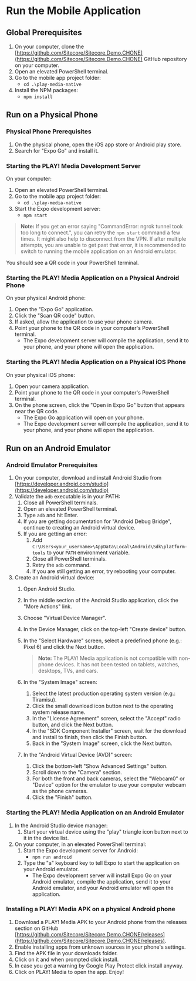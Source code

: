 # Run the Mobile Application

## Global Prerequisites

1. On your computer, clone the [https://github.com/Sitecore/Sitecore.Demo.CHONE](https://github.com/Sitecore/Sitecore.Demo.CHONE) GitHub repository on your computer.
2. Open an elevated PowerShell terminal.
3. Go to the mobile app project folder:
    - `cd .\play-media-native`
4. Install the NPM packages:
    - `npm install`

## Run on a Physical Phone

### Physical Phone Prerequisites

1. On the physical phone, open the iOS app store or Android play store.
2. Search for "Expo Go" and install it.

### Starting the PLAY! Media Development Server

On your computer:

1. Open an elevated PowerShell terminal.
2. Go to the mobile app project folder:
    - `cd .\play-media-native`
3. Start the Expo development server:
    - `npm start`

> **Note:** If you get an error saying "CommandError: ngrok tunnel took too long to connect.", you can retry the `npm start` command a few times. It might also help to disconnect from the VPN. If after multiple attempts, you are unable to get past that error, it is recommended to switch to running the mobile application on an Android emulator.

You should see a QR code in your PowerShell terminal.

### Starting the PLAY! Media Application on a Physical Android Phone

On your physical Android phone:

1. Open the "Expo Go" application.
2. Click the "Scan QR code" button.
3. If asked, allow the application to use your phone camera.
4. Point your phone to the QR code in your computer's PowerShell terminal.
    - The Expo development server will compile the application, send it to your phone, and your phone will open the application.

### Starting the PLAY! Media Application on a Physical iOS Phone

On your physical iOS phone:

1. Open your camera application.
2. Point your phone to the QR code in your computer's PowerShell terminal.
3. On the phone screen, click the "Open in Expo Go" button that appears near the QR code.
    - The Expo Go application will open on your phone.
    - The Expo development server will compile the application, send it to your phone, and your phone will open the application.

## Run on an Android Emulator

### Android Emulator Prerequisites

1. On your computer, download and install Android Studio from [https://developer.android.com/studio](https://developer.android.com/studio)
2. Validate the `adb` executable is in your PATH:
    1. Close all PowerShell terminals.
    2. Open an elevated PowerShell terminal.
    3. Type `adb` and hit Enter.
    4. If you are getting documentation for "Android Debug Bridge", continue to creating an Android virtual device.
    5. If you are getting an error:
        1. Add `C:\Users<your_username>\AppData\Local\Android\Sdk\platform-tools` to your `PATH` environment variable.
        2. Close all PowerShell terminals.
        3. Retry the `adb` command.
        4. If you are still getting an error, try rebooting your computer.
3. Create an Android virtual device:
    1. Open Android Studio.
    2. In the middle section of the Android Studio application, click the "More Actions" link.
    3. Choose "Virtual Device Manager".
    4. In the Device Manager, click on the top-left "Create device" button.
    5. In the "Select Hardware" screen, select a predefined phone (e.g.: Pixel 6) and click the Next button.

        > **Note:** The PLAY! Media application is not compatible with non-phone devices. It has not been tested on tablets, watches, desktops, TVs, and cars.

    6. In the "System Image" screen:
        1. Select the latest production operating system version (e.g.: Tiramisu).
        2. Click the small download icon button next to the operating system release name.
        3. In the "License Agreement" screen, select the "Accept" radio button, and click the Next button.
        4. In the "SDK Component Installer" screen, wait for the download and install to finish, then click the Finish button.
        5. Back in the "System Image" screen, click the Next button.
    7. In the "Android Virtual Device (AVD)" screen:
        1. Click the bottom-left "Show Advanced Settings" button.
        2. Scroll down to the "Camera" section.
        3. For both the front and back cameras, select the "Webcam0" or "Device" option for the emulator to use your computer webcam as the phone cameras.
        4. Click the "Finish" button.

### Starting the PLAY! Media Application on an Android Emulator

1. In the Android Studio device manager:
    1. Start your virtual device using the "play" triangle icon button next to it in the device list.
2. On your computer, in an elevated PowerShell terminal:
    1. Start the Expo development server for Android:
        - `npm run android`
    2. Type the "a" keyboard key to tell Expo to start the application on your Android emulator.
        - The Expo development server will install Expo Go on your Android emulator, compile the application, send it to your Android emulator, and your Android emulator will open the application.

### Installing a PLAY! Media APK on a physical Android phone

1. Download a PLAY! Media APK to your Android phone from the releases section on GitHub [https://github.com/Sitecore/Sitecore.Demo.CHONE/releases](https://github.com/Sitecore/Sitecore.Demo.CHONE/releases).
2. Enable installing apps from unknown sources in your phone's settings.
3. Find the APK file in your downloads folder.
4. Click on it and when prompted click install.
5. In case you get a warning by Google Play Protect click install anyway.
6. Click on PLAY! Media to open the app. Enjoy!
